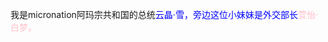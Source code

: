 我是micronation阿玛宗共和国的总统<font color=Blue>云晶·雪<font color>，旁边这位小妹妹是外交部长<font color=pink>萱怡·白梦<font color>。

